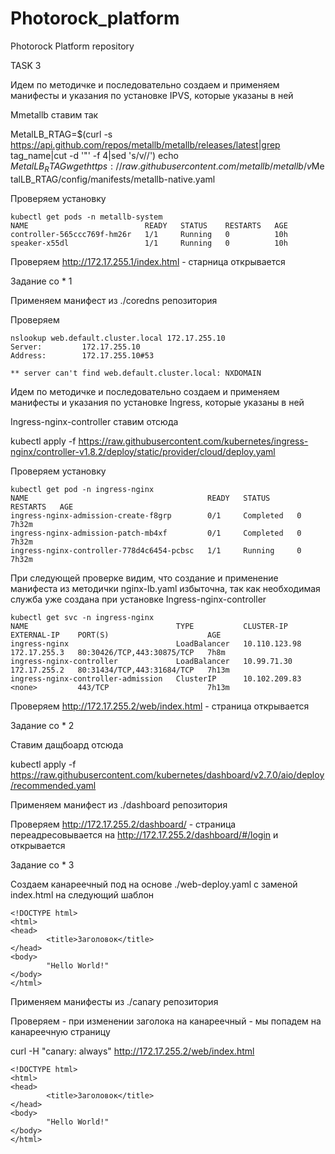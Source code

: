 # Photorock_platform
Photorock Platform repository

TASK 3

Идем по методичке и последовательно создаем и применяем манифесты и указания по установке IPVS, которые указаны в ней

Mmetallb ставим так

MetalLB_RTAG=$(curl -s https://api.github.com/repos/metallb/metallb/releases/latest|grep tag_name|cut -d '"' -f 4|sed 's/v//')
echo $MetalLB_RTAG
wget https://raw.githubusercontent.com/metallb/metallb/v$MetalLB_RTAG/config/manifests/metallb-native.yaml

Проверяем установку
```console
kubectl get pods -n metallb-system
NAME                          READY   STATUS    RESTARTS   AGE
controller-565ccc769f-hm26r   1/1     Running   0          10h
speaker-x55dl                 1/1     Running   0          10h
```
Проверяем http://172.17.255.1/index.html - старница открывается

Задание со * 1

Применяем манифест из ./coredns репозитория

Проверяем
```console
nslookup web.default.cluster.local 172.17.255.10
Server:         172.17.255.10
Address:        172.17.255.10#53

** server can't find web.default.cluster.local: NXDOMAIN
```
Идем по методичке и последовательно создаем и применяем манифесты и указания по установке Ingress, которые указаны в ней

Ingress-nginx-controller ставим отсюда 

kubectl apply -f https://raw.githubusercontent.com/kubernetes/ingress-nginx/controller-v1.8.2/deploy/static/provider/cloud/deploy.yaml 

Проверяем установку
```console
kubectl get pod -n ingress-nginx 
NAME                                        READY   STATUS      RESTARTS   AGE
ingress-nginx-admission-create-f8grp        0/1     Completed   0          7h32m
ingress-nginx-admission-patch-mb4xf         0/1     Completed   0          7h32m
ingress-nginx-controller-778d4c6454-pcbsc   1/1     Running     0          7h32m
```
При следующей проверке видим, что создание и применение манифеста из методички nginx-lb.yaml избыточна, так как необходимая служба уже создана при установке Ingress-nginx-controller
```console
kubectl get svc -n ingress-nginx 
NAME                                 TYPE           CLUSTER-IP      EXTERNAL-IP    PORT(S)                      AGE
ingress-nginx                        LoadBalancer   10.110.123.98   172.17.255.3   80:30426/TCP,443:30875/TCP   7h8m
ingress-nginx-controller             LoadBalancer   10.99.71.30     172.17.255.2   80:31434/TCP,443:31684/TCP   7h13m
ingress-nginx-controller-admission   ClusterIP      10.102.209.83   <none>         443/TCP                      7h13m
```
Проверяем http://172.17.255.2/web/index.html - страница открывается

Задание со * 2

Ставим дащбоард отсюда

kubectl apply -f https://raw.githubusercontent.com/kubernetes/dashboard/v2.7.0/aio/deploy/recommended.yaml

Применяем манифест из ./dashboard репозитория

Проверяем http://172.17.255.2/dashboard/ - страница переадресовывается на http://172.17.255.2/dashboard/#/login и открывается

Задание со * 3

Создаем канареечный под на основе ./web-deploy.yaml c заменой index.html на следующий шаблон 
```console
<!DOCTYPE html>
<html>
<head>
        <title>Заголовок</title>
</head>
<body>
        "Hello World!"
</body>
</html>
```
Применяем манифесты из ./canary репозитория

Проверяем - при изменении заголока на канареечный - мы попадем на канареечную страницу

curl -H "canary: always" http://172.17.255.2/web/index.html
```console
<!DOCTYPE html>
<html>
<head>
        <title>Заголовок</title>
</head>
<body>
        "Hello World!"
</body>
</html>
```
